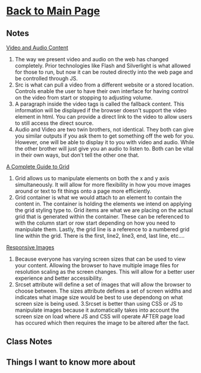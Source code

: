 # [Back to Main Page](https://reecerenninger.github.io/reading-notes/)

## Notes

[Video and Audio Content](https://developer.mozilla.org/en-US/docs/Learn/HTML/Multimedia_and_embedding/Video_and_audio_content)

1. The way we present video and audio on the web has changed completely. Prior technologies like Flash and Silverlight is what allowed for those to run, but now it can be routed directly into the web page and be controlled through JS.
2. Src is what can pull a video from a different website or a stored location. Controls enable the user to have their own interface for having control on the video from start or stopping to adjusting volume.
3. A paragraph inside the video tags is called the fallback content.  This information will be displayed if the browser doesn't support the video element in html. You can provide a direct link to the video to allow users to still access the direct source.
4. Audio and Video are two twin brothers, not identical. They both can give you similar outputs if you ask them to get something off the web for you. However, one will be able to display it to you with video and audio. While the other brother will just give you an audio to listen to.  Both can be vital in their own ways, but don't tell the other one that.

[A Complete Guide to Grid](https://css-tricks.com/snippets/css/complete-guide-grid/)

1. Grid allows us to manipulate elements on both the x and y axis simultaneously.  It will allow for more flexibility in how you move images around or text to fit things onto a page more efficiently.  
2. Grid container is what we would attach to an element to contain the content in.  The container is holding the elements we intend on applying the grid styling type to.  Grid items are what we are placing on the actual grid that is generated within the container.  These can be referenced to with the column start or row start depending on how you need to manipulate them.  Lastly, the grid line is a reference to a numbered grid line within the grid.  There is the first, line2, line3, end, last line, etc....

[Responsive Images](https://developer.mozilla.org/en-US/docs/Learn/HTML/Multimedia_and_embedding/Responsive_images)

1. Because everyone has varying screen sizes that can be used to view your content.  Allowing the browser to have multiple image files for resolution scaling as the screen changes.  This will allow for a better user experience and better accessibility.
2. Srcset attribute will define a set of images that will allow the browser to choose between. The sizes attribute defines a set of screen widths and indicates what image size would be best to use dependong on what screen size is being used.
3.Srcset is better than using CSS or JS to manipulate images because it automatically takes into account the screen size on load where JS and CSS will operate AFTER page load has occured which then requires the image to be altered after the fact.


## Class Notes

## Things I want to know more about